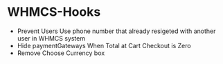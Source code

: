 # WHMCS-Hooks


 * Prevent Users Use phone number that  already resigeted with another user in WHMCS system
 * Hide paymentGateways When Total at Cart Checkout is Zero
 * Remove Choose Currency box
